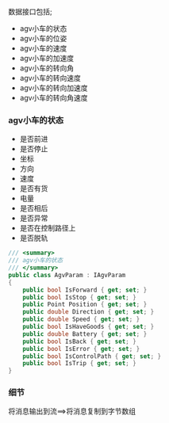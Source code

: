 数据接口包括;
- agv小车的状态
- agv小车的位姿
- agv小车的速度
- agv小车的加速度
- agv小车的转向角
- agv小车的转向速度
- agv小车的转向加速度
- agv小车的转向角速度

### agv小车的状态
- 是否前进
- 是否停止
- 坐标
- 方向
- 速度
- 是否有货
- 电量
- 是否相后
- 是否异常
- 是否在控制路径上
- 是否脱轨
``` c#
/// <summary>
/// agv小车的状态
/// </summary>
public class AgvParam : IAgvParam
{
    public bool IsForward { get; set; }
    public bool IsStop { get; set; }
    public Point Position { get; set; }
    public double Direction { get; set; }
    public double Speed { get; set; }
    public bool IsHaveGoods { get; set; }
    public double Battery { get; set; }
    public bool IsBack { get; set; }
    public bool IsError { get; set; }
    public bool IsControlPath { get; set; }
    public bool IsTrip { get; set; }
}

```



### 细节
将消息输出到流==>将消息复制到字节数组